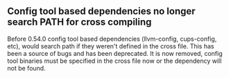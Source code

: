 ## Config tool based dependencies no longer search PATH for cross compiling

Before 0.54.0 config tool based dependencies (llvm-config, cups-config, etc),
would search path if they weren't defined in the cross file. This has been a
source of bugs and has been deprecated. It is now removed, config tool
binaries must be specified in the cross file now or the dependency will not
be found.
